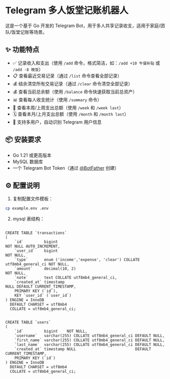 # Telegram 多人饭堂记账机器人

这是一个基于 Go 开发的 Telegram Bot，用于多人共享记录收支，适用于家庭/团队/饭堂记账等场景。

## ✨ 功能特点

- ✅ 记录收入和支出（使用 `/add` 命令，格式简洁，如：`/add +10 午餐补贴` 或 `/add -8 晚饭`）
- 📋 查看最近交易记录（通过 `/list` 命令查看全部记录）
- 💰 结余清空所有交易记录（通过 `/clear` 命令清空全部记录）
- 💰 查看当前总余额（使用 `/balance` 命令快速获取当前总资产）
- 📊 查看每人收支统计（使用 `/summary` 命令）
- 📆 查看本周/上周支出总额（使用 `/week` 和 `/week last`）
- 🗓 查看本月/上月支出总额（使用 `/month` 和 `/month last`）
- 👥 支持多用户，自动识别 Telegram 用户信息

## 📦 安装要求

- Go 1.21 或更高版本
- MySQL 数据库
- 一个 Telegram Bot Token（通过 [@BotFather](https://t.me/BotFather) 创建）

## ⚙️ 配置说明

1. 复制配置文件模板：

```bash
cp example.env .env

```

2. mysql 表结构：

```mysql

CREATE TABLE `transactions`
(
    `id`         bigint                                               NOT NULL AUTO_INCREMENT,
    `user_id`    bigint                                               NOT NULL,
    `type`       enum ('income','expense', 'clear') COLLATE utf8mb4_general_ci NOT NULL,
    `amount`     decimal(10, 2)                                       NOT NULL,
    `note`       text COLLATE utf8mb4_general_ci,
    `created_at` timestamp                                            NULL DEFAULT CURRENT_TIMESTAMP,
    PRIMARY KEY (`id`),
    KEY `user_id` (`user_id`)
) ENGINE = InnoDB
  DEFAULT CHARSET = utf8mb4
  COLLATE = utf8mb4_general_ci;


CREATE TABLE `users`
(
    `id`         bigint    NOT NULL,
    `username`   varchar(255) COLLATE utf8mb4_general_ci DEFAULT NULL,
    `first_name` varchar(255) COLLATE utf8mb4_general_ci DEFAULT NULL,
    `last_name`  varchar(255) COLLATE utf8mb4_general_ci DEFAULT NULL,
    `created_at` timestamp NULL                          DEFAULT CURRENT_TIMESTAMP,
    PRIMARY KEY (`id`)
) ENGINE = InnoDB
  DEFAULT CHARSET = utf8mb4
  COLLATE = utf8mb4_general_ci;
```